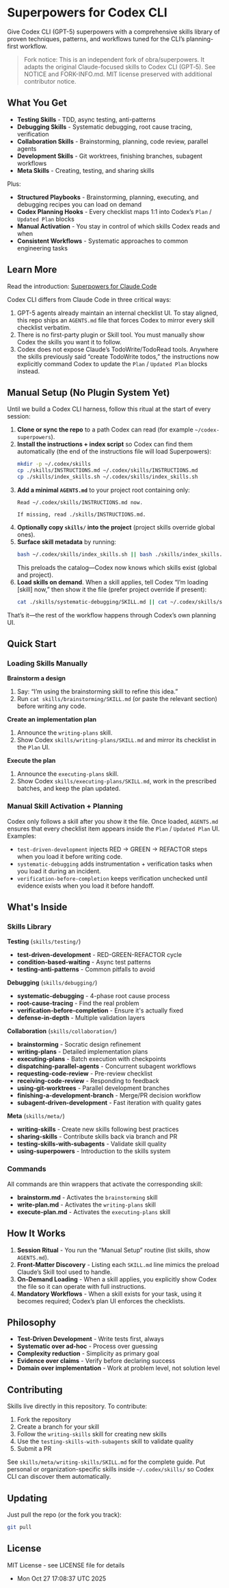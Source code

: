 # Superpowers for Codex CLI

Give Codex CLI (GPT-5) superpowers with a comprehensive skills library of proven techniques, patterns, and workflows tuned for the CLI’s planning-first workflow.

> Fork notice: This is an independent fork of obra/superpowers. It adapts the original Claude-focused skills to Codex CLI (GPT‑5). See NOTICE and FORK-INFO.md. MIT license preserved with additional contributor notice.

## What You Get

- **Testing Skills** - TDD, async testing, anti-patterns
- **Debugging Skills** - Systematic debugging, root cause tracing, verification
- **Collaboration Skills** - Brainstorming, planning, code review, parallel agents
- **Development Skills** - Git worktrees, finishing branches, subagent workflows
- **Meta Skills** - Creating, testing, and sharing skills

Plus:
- **Structured Playbooks** - Brainstorming, planning, executing, and debugging recipes you can load on demand
- **Codex Planning Hooks** - Every checklist maps 1:1 into Codex’s `Plan` / `Updated Plan` blocks
- **Manual Activation** - You stay in control of which skills Codex reads and when
- **Consistent Workflows** - Systematic approaches to common engineering tasks

## Learn More

Read the introduction: [Superpowers for Claude Code](https://blog.fsck.com/2025/10/09/superpowers/)

Codex CLI differs from Claude Code in three critical ways:

1. GPT-5 agents already maintain an internal checklist UI. To stay aligned, this repo ships an `AGENTS.md` file that forces Codex to mirror every skill checklist verbatim.
2. There is no first-party plugin or Skill tool. You must manually show Codex the skills you want it to follow.
3. Codex does not expose Claude’s TodoWrite/TodoRead tools. Anywhere the skills previously said “create TodoWrite todos,” the instructions now explicitly command Codex to update the `Plan` / `Updated Plan` blocks instead.

## Manual Setup (No Plugin System Yet)

Until we build a Codex CLI harness, follow this ritual at the start of every session:

1. **Clone or sync the repo** to a path Codex can read (for example `~/codex-superpowers`).
2. **Install the instructions + index script** so Codex can find them automatically (the end of the instructions file will load Superpowers):
   ```bash
   mkdir -p ~/.codex/skills
   cp ./skills/INSTRUCTIONS.md ~/.codex/skills/INSTRUCTIONS.md
   cp ./skills/index_skills.sh ~/.codex/skills/index_skills.sh
   ```
3. **Add a minimal `AGENTS.md`** to your project root containing only:
   ```
   Read ~/.codex/skills/INSTRUCTIONS.md now.

   If missing, read ./skills/INSTRUCTIONS.md.
   ```
4. **Optionally copy `skills/` into the project** (project skills override global ones).
5. **Surface skill metadata** by running:
   ```bash
   bash ~/.codex/skills/index_skills.sh || bash ./skills/index_skills.sh
   ```
   This preloads the catalog—Codex now knows which skills exist (global and project).
6. **Load skills on demand**. When a skill applies, tell Codex “I’m loading [skill] now,” then show it the file (prefer project override if present):
   ```bash
   cat ./skills/systematic-debugging/SKILL.md || cat ~/.codex/skills/systematic-debugging/SKILL.md
   ```

That’s it—the rest of the workflow happens through Codex’s own planning UI.

## Quick Start

### Loading Skills Manually

**Brainstorm a design**
1. Say: “I’m using the brainstorming skill to refine this idea.”
2. Run `cat skills/brainstorming/SKILL.md` (or paste the relevant section) before writing any code.

**Create an implementation plan**
1. Announce the `writing-plans` skill.
2. Show Codex `skills/writing-plans/SKILL.md` and mirror its checklist in the `Plan` UI.

**Execute the plan**
1. Announce the `executing-plans` skill.
2. Show Codex `skills/executing-plans/SKILL.md`, work in the prescribed batches, and keep the plan updated.

### Manual Skill Activation + Planning

Codex only follows a skill after you show it the file. Once loaded, `AGENTS.md` ensures that every checklist item appears inside the `Plan` / `Updated Plan` UI. Examples:
- `test-driven-development` injects RED → GREEN → REFACTOR steps when you load it before writing code.
- `systematic-debugging` adds instrumentation + verification tasks when you load it during an incident.
- `verification-before-completion` keeps verification unchecked until evidence exists when you load it before handoff.

## What's Inside

### Skills Library

**Testing** (`skills/testing/`)
- **test-driven-development** - RED-GREEN-REFACTOR cycle
- **condition-based-waiting** - Async test patterns
- **testing-anti-patterns** - Common pitfalls to avoid

**Debugging** (`skills/debugging/`)
- **systematic-debugging** - 4-phase root cause process
- **root-cause-tracing** - Find the real problem
- **verification-before-completion** - Ensure it's actually fixed
- **defense-in-depth** - Multiple validation layers

**Collaboration** (`skills/collaboration/`)
- **brainstorming** - Socratic design refinement
- **writing-plans** - Detailed implementation plans
- **executing-plans** - Batch execution with checkpoints
- **dispatching-parallel-agents** - Concurrent subagent workflows
- **requesting-code-review** - Pre-review checklist
- **receiving-code-review** - Responding to feedback
- **using-git-worktrees** - Parallel development branches
- **finishing-a-development-branch** - Merge/PR decision workflow
- **subagent-driven-development** - Fast iteration with quality gates

**Meta** (`skills/meta/`)
- **writing-skills** - Create new skills following best practices
- **sharing-skills** - Contribute skills back via branch and PR
- **testing-skills-with-subagents** - Validate skill quality
- **using-superpowers** - Introduction to the skills system

### Commands

All commands are thin wrappers that activate the corresponding skill:

- **brainstorm.md** - Activates the `brainstorming` skill
- **write-plan.md** - Activates the `writing-plans` skill
- **execute-plan.md** - Activates the `executing-plans` skill

## How It Works

1. **Session Ritual** - You run the “Manual Setup” routine (list skills, show `AGENTS.md`).
2. **Front-Matter Discovery** - Listing each `SKILL.md` line mimics the preload Claude’s Skill tool used to handle.
3. **On-Demand Loading** - When a skill applies, you explicitly show Codex the file so it can operate with full instructions.
4. **Mandatory Workflows** - When a skill exists for your task, using it becomes required; Codex’s plan UI enforces the checklists.

## Philosophy

- **Test-Driven Development** - Write tests first, always
- **Systematic over ad-hoc** - Process over guessing
- **Complexity reduction** - Simplicity as primary goal
- **Evidence over claims** - Verify before declaring success
- **Domain over implementation** - Work at problem level, not solution level

## Contributing

Skills live directly in this repository. To contribute:

1. Fork the repository
2. Create a branch for your skill
3. Follow the `writing-skills` skill for creating new skills
4. Use the `testing-skills-with-subagents` skill to validate quality
5. Submit a PR

See `skills/meta/writing-skills/SKILL.md` for the complete guide. Put personal or organization-specific skills inside `~/.codex/skills/` so Codex CLI can discover them automatically.

## Updating

Just pull the repo (or the fork you track):

```bash
git pull
```

## License

MIT License - see LICENSE file for details

- Mon Oct 27 17:08:37 UTC 2025
